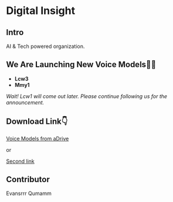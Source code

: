 # Digital Insight

## Intro

AI & Tech powered organization.
<br>

## We Are Launching New Voice Models🎉🎉

<ul>
  <li><b>Lcw3</b></li>
  <li><b>Mmy1</b></li>
</ul>

<i>Wait! Lcw1 will come out later. Please continue following us for the announcement.</i>
<br>

## Download Link👇

[Voice Models from aDrive](https://www.123865.com/s/oF2sTd-7LBWh)

or

[Second link](https://www.123684.com/s/oF2sTd-7LBWh)
<br>

## Contributor

Evansrrr Qumamm
